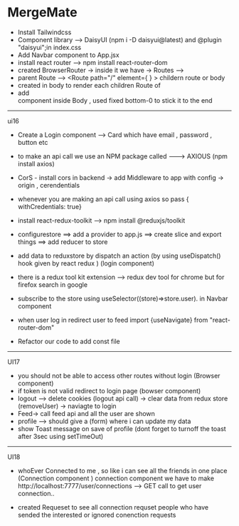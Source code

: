# MergeMate

- Install Tailwindcss
- Component library --> DaisyUI (npm i -D daisyui@latest) and @plugin "daisyui";in index.css
- Add Navbar component to App.jsx
- install react router --> npm install react-router-dom
- created BrowserRouter -> inside it we have -> Routes --> <Route />
- parent Route -->   <Route path="/" element={<Body/> } > childern route or body </Route>
- created <outlet/> in body to render each children Route of <Body>
- add <Footer/> component inside Body , used fixed bottom-0 to stick it to the end 
----------------------------------------------------------------------------------------------
ui16
- Create a Login component --> Card which have email , password , button etc 
- to make an api call we use an NPM package called ---> AXIOUS (npm install axios)
- CorS - install cors in backend -> add Middleware to app with config -> origin , cerendentials
-  whenever you are making an api call using axios so pass { withCredentials: true}
- install react-redux-toolkit --> npm install @reduxjs/toolkit
-  configurestore ==> add a provider to app.js ==> create slice and export things ==> add reducer to store 
- add data to reduxstore by dispatch an action (by using useDispatch() hook given by react redux ) (login component)

- there is a redux tool kit extension --> redux dev tool for chrome but for firefox search in google 
- subscribe to the store using useSelector((store)=>store.user). in Navbar component 
- when user log in redirect user to feed import {useNavigate} from "react-router-dom" 

- Refactor our code to add const file 
----------------------------------------------------------------------------------------
UI17
- you should not be able to access other routes without login (Browser component)
- if token is not valid redirect to login page (bowser component)
- logout --> delete cookies (logout api call) -> clear data from redux store (removeUser)  ->  naviagte to login
- Feed-> call feed api and all the user are shown 
- profile --> should give a (form) where i can update my data 
- show Toast message on save of profile (dont forget to turnoff the toast after 3sec using setTimeOut)
---------------------------------------------------------------------------------------------------------
UI18
- whoEver Connected to me , so like i can see all the friends in one place (Connection component )
connection component we have to make http://localhost:7777/user/connections --> GET call to get user connection..


- created Requeset to see all connection requset people who have sended the interested or ignored conenction requests

